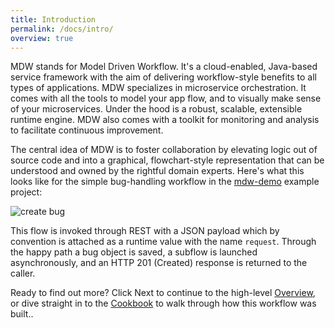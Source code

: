 ```yaml
---
title: Introduction
permalink: /docs/intro/
overview: true
---
```


MDW stands for Model Driven Workflow.  It's a cloud-enabled, Java-based service framework with the aim of delivering 
workflow-style benefits to all types of applications.  MDW specializes in microservice orchestration.  It comes with all
the tools to model your app flow, and to visually make sense of your microservices.  Under the hood is a robust, scalable,
extensible runtime engine.  MDW also comes with a toolkit for monitoring and analysis to facilitate continuous improvement.

The central idea of MDW is to foster collaboration by elevating logic out of source code and into a graphical, flowchart-style 
representation that can be understood and owned by the rightful domain experts. Here's what this looks like for the simple
bug-handling workflow in the [mdw-demo](https://github.com/CenturyLinkCloud/mdw-demo) example project:

![create bug](../../img/create_bug.png)

This flow is invoked through REST with a JSON payload which by convention is attached as a runtime value with the name `request`.
Through the happy path a bug object is saved, a subflow is launched asynchronously, and an HTTP 201 (Created) response is returned
to the caller. 

Ready to find out more?  Click Next to continue to the high-level [Overview](../overview/), 
or dive straight in to the [Cookbook](../guides/mdw-cookbook) to walk through how this workflow was built..   